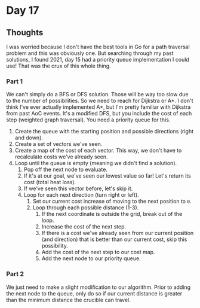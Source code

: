 # Day 17

## Thoughts

I was worried because I don't have the best tools in Go for a path traversal problem and this was obviously one. But searching through my past solutions, I found 2021, day 15 had a priority queue implementation I could use! That was the crux of this whole thing.

### Part 1

We can't simply do a BFS or DFS solution. Those will be way too slow due to the number of possibilities. So we need to reach for Dijkstra or A*. I don't think I've ever actually implemented A*, but I'm pretty familiar with Dijkstra from past AoC events. It's a modified DFS, but you include the cost of each step (weighted graph traversal). You need a priority queue for this.

1. Create the queue with the starting position and possible directions (right and down).
2. Create a set of vectors we've seen.
3. Create a map of the cost of each vector. This way, we don't have to recalculate costs we've already seen.
4. Loop until the queue is empty (meaning we didn't find a solution).
   1. Pop off the next node to evaluate.
   2. If it's at our goal, we've seen our lowest value so far! Let's return its cost (total heat loss).
   3. If we've seen this vector before, let's skip it.
   4. Loop for each next direction (turn right or left).
      1. Set our current cost increase of moving to the next position to `0`.
      2. Loop through each possible distance (1-3).
         1. If the next coordinate is outside the grid, break out of the loop.
         2. Increase the cost of the next step.
         3. If there is a cost we've already seen from our current position (and direction) that is better than our current cost, skip this possibility.
         4. Add the cost of the next step to our cost map.
         5. Add the next node to our priority queue.

### Part 2

We just need to make a slight modification to our algorithm. Prior to adding the next node to the queue, only do so if our current distance is greater than the minimum distance the crucible can travel.
